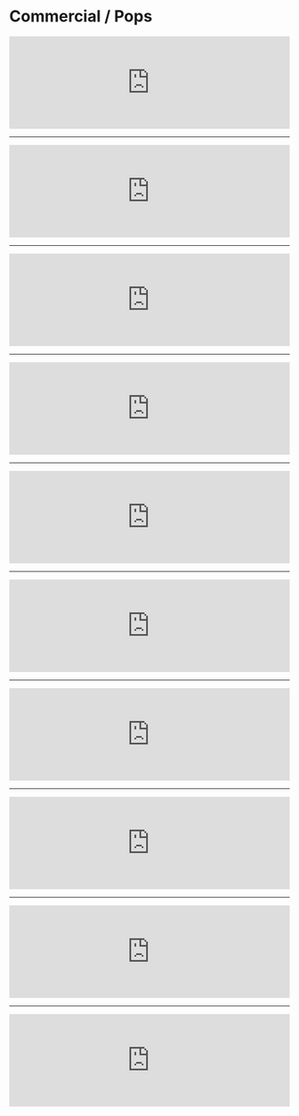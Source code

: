 # Commercial / Pops

<iframe width="100%" height="166" scrolling="no" frameborder="no" src="https://w.soundcloud.com/player?url=http%3A%2F%2Fapi.soundcloud.com%2Ftracks%2F66642165&auto_play=false&show_comments=false&color=ff7700&show_artwork=false&show_user=false&show_playcount=false&liking=false&sharing=false"></iframe>

---
<iframe width="100%" height="166" scrolling="no" frameborder="no" src="https://w.soundcloud.com/player?url=http%3A%2F%2Fapi.soundcloud.com%2Ftracks%2F66742762&auto_play=false&show_comments=false&color=ff7700&show_artwork=true&show_user=false&show_playcount=false&liking=false&sharing=false"></iframe>

---
<iframe width="100%" height="166" scrolling="no" frameborder="no" src="https://w.soundcloud.com/player?url=http%3A%2F%2Fapi.soundcloud.com%2Ftracks%2F66743166&auto_play=false&show_comments=false&color=ff7700&show_artwork=false&show_user=false&show_playcount=false&liking=false&sharing=false"></iframe>

---
<iframe width="100%" height="166" scrolling="no" frameborder="no" src="https://w.soundcloud.com/player?url=http%3A%2F%2Fapi.soundcloud.com%2Ftracks%2F8036463&auto_play=false&show_comments=false&color=ff7700&show_artwork=false&show_user=false&show_playcount=false&liking=false&sharing=false"></iframe>

---
<iframe width="100%" height="166" scrolling="no" frameborder="no" src="https://w.soundcloud.com/player?url=http%3A%2F%2Fapi.soundcloud.com%2Ftracks%2F66737473&auto_play=false&show_comments=false&color=ff7700&show_artwork=false&show_user=false&show_playcount=false&liking=false&sharing=false"></iframe>

---
<iframe width="100%" height="166" scrolling="no" frameborder="no" src="https://w.soundcloud.com/player?url=http%3A%2F%2Fapi.soundcloud.com%2Ftracks%2F66737597&auto_play=false&show_comments=false&color=ff7700&show_artwork=false&show_user=false&show_playcount=false&liking=false&sharing=false"></iframe>

---
<iframe width="100%" height="166" scrolling="no" frameborder="no" src="https://w.soundcloud.com/player?url=http%3A%2F%2Fapi.soundcloud.com%2Ftracks%2F66737848&auto_play=false&show_comments=false&color=ff7700&show_artwork=false&show_user=false&show_playcount=false&liking=false&sharing=false"></iframe>

---
<iframe width="100%" height="166" scrolling="no" frameborder="no" src="https://w.soundcloud.com/player?url=http%3A%2F%2Fapi.soundcloud.com%2Ftracks%2F66738453&auto_play=false&show_comments=false&color=ff7700&show_artwork=false&show_user=false&show_playcount=false&liking=false&sharing=false"></iframe>

---
<iframe width="100%" height="166" scrolling="no" frameborder="no" src="https://w.soundcloud.com/player?url=http%3A%2F%2Fapi.soundcloud.com%2Ftracks%2F66743844&auto_play=false&show_comments=false&color=ff7700&show_artwork=true&show_user=false&show_playcount=false&liking=false&sharing=false"></iframe>

---
<iframe width="100%" height="166" scrolling="no" frameborder="no" src="https://w.soundcloud.com/player?url=http%3A%2F%2Fapi.soundcloud.com%2Ftracks%2F66744023&auto_play=false&show_comments=false&color=ff7700&show_artwork=false&show_user=false&show_playcount=false&liking=false&sharing=false"></iframe>